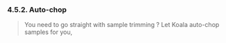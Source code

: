 ---
---

### 4.5.2. Auto-chop

> You need to go straight with sample trimming ? Let Koala auto-chop samples for you,

